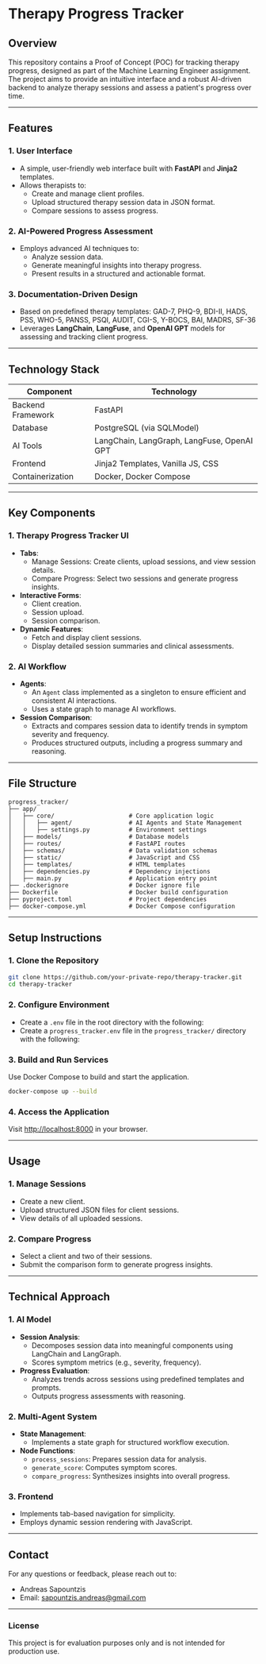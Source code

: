 # Therapy Progress Tracker

## Overview

This repository contains a Proof of Concept (POC) for tracking therapy progress, designed as part of the Machine Learning Engineer assignment. The project aims to provide an intuitive interface and a robust AI-driven backend to analyze therapy sessions and assess a patient's progress over time.

---

## Features

### 1. **User Interface**
   - A simple, user-friendly web interface built with **FastAPI** and **Jinja2** templates.
   - Allows therapists to:
     - Create and manage client profiles.
     - Upload structured therapy session data in JSON format.
     - Compare sessions to assess progress.

### 2. **AI-Powered Progress Assessment**
   - Employs advanced AI techniques to:
     - Analyze session data.
     - Generate meaningful insights into therapy progress.
     - Present results in a structured and actionable format.

### 3. **Documentation-Driven Design**
   - Based on predefined therapy templates: GAD-7, PHQ-9, BDI-II, HADS, PSS, WHO-5, PANSS, PSQI, AUDIT, CGI-S, Y-BOCS, BAI, MADRS, SF-36
   - Leverages **LangChain**, **LangFuse**, and **OpenAI GPT** models for assessing and tracking client progress.

---

## Technology Stack

| **Component**       | **Technology**                                 |
|----------------------|-----------------------------------------------|
| Backend Framework    | FastAPI                                       |
| Database             | PostgreSQL (via SQLModel)                     |
| AI Tools             | LangChain, LangGraph, LangFuse, OpenAI GPT    |
| Frontend             | Jinja2 Templates, Vanilla JS, CSS             |
| Containerization     | Docker, Docker Compose                        |

---

## Key Components

### 1. **Therapy Progress Tracker UI**
- **Tabs**:
  - Manage Sessions: Create clients, upload sessions, and view session details.
  - Compare Progress: Select two sessions and generate progress insights.
- **Interactive Forms**:
  - Client creation.
  - Session upload.
  - Session comparison.
- **Dynamic Features**:
  - Fetch and display client sessions.
  - Display detailed session summaries and clinical assessments.

### 2. **AI Workflow**
- **Agents**:
  - An `Agent` class implemented as a singleton to ensure efficient and consistent AI interactions.
  - Uses a state graph to manage AI workflows.
- **Session Comparison**:
  - Extracts and compares session data to identify trends in symptom severity and frequency.
  - Produces structured outputs, including a progress summary and reasoning.

---

## File Structure

```
progress_tracker/
├── app/
│   ├── core/                     # Core application logic
│   │   ├── agent/                # AI Agents and State Management
│   │   ├── settings.py           # Environment settings
│   ├── models/                   # Database models
│   ├── routes/                   # FastAPI routes
│   ├── schemas/                  # Data validation schemas
│   ├── static/                   # JavaScript and CSS
│   ├── templates/                # HTML templates
│   ├── dependencies.py           # Dependency injections
│   ├── main.py                   # Application entry point
├── .dockerignore                 # Docker ignore file
├── Dockerfile                    # Docker build configuration
├── pyproject.toml                # Project dependencies
├── docker-compose.yml            # Docker Compose configuration
```

---

## Setup Instructions

### 1. Clone the Repository
```bash
git clone https://github.com/your-private-repo/therapy-tracker.git
cd therapy-tracker
```

### 2. Configure Environment
- Create a `.env` file in the root directory with the following:
- Create a `progress_tracker.env` file in the `progress_tracker/` directory with the following:

### 3. Build and Run Services
Use Docker Compose to build and start the application.
```bash
docker-compose up --build
```

### 4. Access the Application
Visit [http://localhost:8000](http://localhost:8000) in your browser.

---

## Usage

### 1. **Manage Sessions**
- Create a new client.
- Upload structured JSON files for client sessions.
- View details of all uploaded sessions.

### 2. **Compare Progress**
- Select a client and two of their sessions.
- Submit the comparison form to generate progress insights.

---

## Technical Approach

### 1. **AI Model**
- **Session Analysis**:
  - Decomposes session data into meaningful components using LangChain and LangGraph.
  - Scores symptom metrics (e.g., severity, frequency).
- **Progress Evaluation**:
  - Analyzes trends across sessions using predefined templates and prompts.
  - Outputs progress assessments with reasoning.

### 2. **Multi-Agent System**
- **State Management**:
  - Implements a state graph for structured workflow execution.
- **Node Functions**:
  - `process_sessions`: Prepares session data for analysis.
  - `generate_score`: Computes symptom scores.
  - `compare_progress`: Synthesizes insights into overall progress.

### 3. **Frontend**
- Implements tab-based navigation for simplicity.
- Employs dynamic session rendering with JavaScript.

---

## Contact

For any questions or feedback, please reach out to:

- Andreas Sapountzis  
- Email: [sapountzis.andreas@gmail.com](mailto:sapountzis.andreas@gmail.com)

---

### License

This project is for evaluation purposes only and is not intended for production use.

